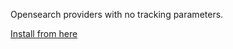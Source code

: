 Opensearch providers with no tracking parameters.

[Install from here](https://johnakki.github.io/trackerless-opensearch-providers/install.htm)
